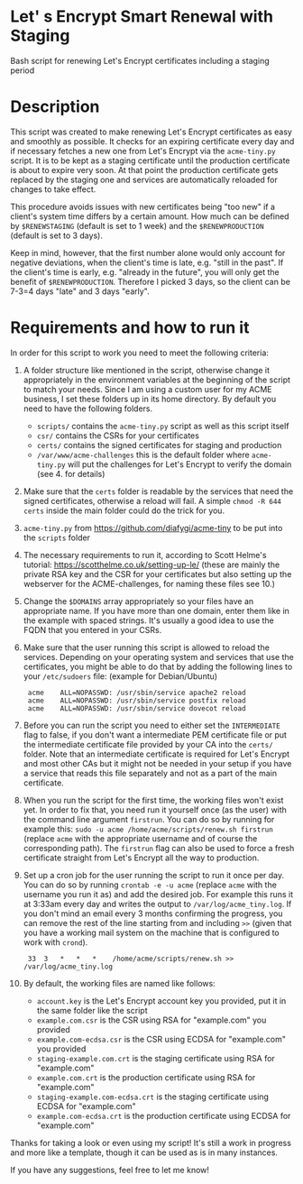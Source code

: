 # Let' s Encrypt Smart Renewal with Staging
Bash script for renewing Let's Encrypt certificates including a staging period

# Description
This script was created to make renewing Let's Encrypt certificates as easy and smoothly as possible. It checks for an expiring certificate every day and if necessary fetches a new one from Let's Encrypt via the `acme-tiny.py` script. It is to be kept as a staging certificate until the production certificate is about to expire very soon. At that point the production certificate gets replaced by the staging one and services are automatically reloaded for changes to take effect.

This procedure avoids issues with new certificates being "too new" if a client's system time differs by a certain amount. How much can be defined by `$RENEWSTAGING` (default is set to 1 week) and the `$RENEWPRODUCTION` (default is set to 3 days).

Keep in mind, however, that the first number alone would only account for negative deviations, when the client's time is late, e.g. "still in the past". If the client's time is early, e.g. "already in the future", you will only get the benefit of `$RENEWPRODUCTION`. Therefore I picked 3 days, so the client can be 7-3=4 days "late" and 3 days "early".

# Requirements and how to run it
In order for this script to work you need to meet the following criteria:

1. A folder structure like mentioned in the script, otherwise change it appropriately in the environment variables at the beginning of the script to match your needs. Since I am using a custom user for my ACME business, I set these folders up in its home directory. By default you need to have the following folders.
	- `scripts/` contains the `acme-tiny.py` script as well as this script itself
	- `csr/` contains the CSRs for your certificates
	- `certs/` contains the signed certificates for staging and production
	- `/var/www/acme-challenges` this is the default folder where `acme-tiny.py` will put the challenges for Let's Encrypt to verify the domain (see 4. for details)
2. Make sure that the `certs` folder is readable by the services that need the signed certificates, otherwise a reload will fail. A simple `chmod -R 644 certs` inside the main folder could do the trick for you.
3. `acme-tiny.py` from https://github.com/diafygi/acme-tiny to be put into the `scripts` folder
4. The necessary requirements to run it, according to Scott Helme's tutorial: https://scotthelme.co.uk/setting-up-le/ (these are mainly the private RSA key and the CSR for your certificates but also setting up the webserver for the ACME-challenges, for naming these files see 10.)
5. Change the `$DOMAINS` array appropriately so your files have an appropriate name. If you have more than one domain, enter them like in the example with spaced strings. It's usually a good idea to use the FQDN that you entered in your CSRs.
6. Make sure that the user running this script is allowed to reload the services. Depending on your operating system and services that use the certificates, you might be able to do that by adding the following lines to your `/etc/sudoers` file: (example for Debian/Ubuntu)

        acme    ALL=NOPASSWD: /usr/sbin/service apache2 reload
        acme    ALL=NOPASSWD: /usr/sbin/service postfix reload
        acme    ALL=NOPASSWD: /usr/sbin/service dovecot reload

7. Before you can run the script you need to either set the `INTERMEDIATE` flag to false, if you don't want a intermediate PEM certificate file or put the intermediate certificate file provided by your CA into the `certs/` folder. Note that an intermediate certificate is required for Let's Encrypt and most other CAs but it might not be needed in your setup if you have a service that reads this file separately and not as a part of the main certificate.
8. When you run the script for the first time, the working files won't exist yet. In order to fix that, you need run it yourself once (as the user) with the command line argument `firstrun`. You can do so by running for example this: `sudo -u acme /home/acme/scripts/renew.sh firstrun` (replace `acme` with the appropriate username and of course the corresponding path). The `firstrun` flag can also be used to force a fresh certificate straight from Let's Encrypt all the way to production.
9. Set up a cron job for the user running the script to run it once per day. You can do so by running `crontab -e -u acme` (replace `acme` with the username you run it as) and add the desired job. For example this runs it at 3:33am every day and writes the output to `/var/log/acme_tiny.log`. If you don't mind an email every 3 months confirming the progress, you can remove the rest of the line starting from and including `>>` (given that you have a working mail system on the machine that is configured to work with `crond`).

        33  3   *   *   *    /home/acme/scripts/renew.sh >> /var/log/acme_tiny.log

10. By default, the working files are named like follows:
	- `account.key` is the Let's Encrypt account key you provided, put it in the same folder like the script
	- `example.com.csr` is the CSR using RSA for "example.com" you provided
	- `example.com-ecdsa.csr` is the CSR using ECDSA for "example.com" you provided
	- `staging-example.com.crt` is the staging certificate using RSA for "example.com"
	- `example.com.crt` is the production certificate using RSA for "example.com"
	- `staging-example.com-ecdsa.crt` is the staging certificate using ECDSA for "example.com"
	- `example.com-ecdsa.crt` is the production certificate using ECDSA for "example.com"

Thanks for taking a look or even using my script! It's still a work in progress and more like a template, though it can be used as is in many instances.

If you have any suggestions, feel free to let me know!
